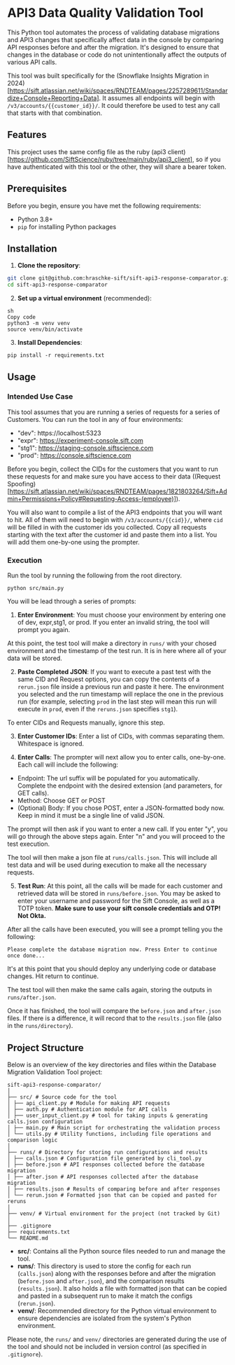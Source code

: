 # API3 Data Quality Validation Tool

This Python tool automates the process of validating database migrations and API3 changes that specifically affect data in the console by comparing API responses before and after the migration. It's designed to ensure that changes in the database or code do not unintentionally affect the outputs of various API calls.

This tool was built specifically for the (Snowflake Insights Migration in 2024)[https://sift.atlassian.net/wiki/spaces/RNDTEAM/pages/2257289611/Standardize+Console+Reporting+Data]. It assumes all endpoints will begin with `/v3/accounts/{{customer_id}}/`. It could therefore be used to test any call that starts with that combination.

## Features
This project uses the same config file as the ruby (api3 client)[https://github.com/SiftScience/ruby/tree/main/ruby/api3_client], so if you have authenticated with this tool or the other, they will share a bearer token.

## Prerequisites
Before you begin, ensure you have met the following requirements:

- Python 3.8+
- `pip` for installing Python packages

## Installation
1. **Clone the repository**:

```sh
git clone git@github.com:hraschke-sift/sift-api3-response-comparator.git
cd sift-api3-response-comparator
```
2. **Set up a virtual environment** (recommended):
```
sh
Copy code
python3 -m venv venv
source venv/bin/activate
```
3. **Install Dependencies**:
```
pip install -r requirements.txt
```

## Usage

### Intended Use Case
This tool assumes that you are running a series of requests for a series of Customers. You can run the tool in any of four environments:
* "dev": https://localhost:5323
* "expr": https://experiment-console.sift.com
* "stg1": https://staging-console.siftscience.com
* "prod": https://console.siftscience.com

Before you begin, collect the CIDs for the customers that you want to run these requests for and make sure you have access to their data ((Request Spoofing)[https://sift.atlassian.net/wiki/spaces/RNDTEAM/pages/1821803264/Sift+Admin+Permissions+Policy#Requesting-Access-(employee)]).

You will also want to compile a list of the API3 endpoints that you will want to hit. All of them will need to begin with `/v3/accounts/{{cid}}/`, where `cid` will be filled in with the customer ids you collected. Copy all requests starting with the text after the customer id and paste them into a list. You will add them one-by-one using the prompter.

### Execution

Run the tool by running the following from the root directory.
```
python src/main.py
```

You will be lead through a series of prompts:

1. **Enter Environment**: You must choose your environment by entering one of dev, expr,stg1, or prod. If you enter an invalid string, the tool will prompt you again.

At this point, the test tool will make a directory in `runs/` with your chosed environment and the timestamp of the test run. It is in here where all of your data will be stored.

2. **Paste Completed JSON**: If you want to execute a past test with the same CID and Request options, you can copy the contents of a `rerun.json` file inside a previous run and paste it here. The environment you selected and the run timestamp will replace the one in the previous run (for example, selecting `prod` in the last step will mean this run will execute in `prod`, even if the `reruns.json` specifies `stg1`).

To enter CIDs and Requests manually, ignore this step.

3. **Enter Customer IDs**: Enter a list of CIDs, with commas separating them. Whitespace is ignored.

4. **Enter Calls**: The prompter will next allow you to enter calls, one-by-one. Each call will include the following:
  * Endpoint: The url suffix will be populated for you automatically. Complete the endpoint with the desired extension (and parameters, for GET calls).
  * Method: Choose GET or POST
  * (Optional) Body: If you chose POST, enter a JSON-formatted body now. Keep in mind it must be a single line of valid JSON.

The prompt will then ask if you want to enter a new call. If you enter "y", you will go through the above steps again. Enter "n" and you will proceed to the test execution.

The tool will then make a json file at `runs/calls.json`. This will include all test data and will be used during execution to make all the necessary requests.

5. **Test Run**: At this point, all the calls will be made for each customer and retrieved data will be stored in `runs/before.json`. You may be asked to enter your username and password for the Sift Console, as well as a TOTP token. __Make sure to use your sift console credentials and OTP! Not Okta.__

After all the calls have been executed, you will see a prompt telling you the following:

```Please complete the database migration now. Press Enter to continue once done...```

It's at this point that you should deploy any underlying code or database changes. Hit return to continue.

The test tool will then make the same calls again, storing the outputs in `runs/after.json`.

Once it has finished, the tool will compare the `before.json` and `after.json` files. If there is a difference, it will record that to the `results.json` file (also in the `runs/directory`).


## Project Structure

Below is an overview of the key directories and files within the Database Migration Validation Tool project:
```
sift-api3-response-comparator/
│
├── src/ # Source code for the tool
│ ├── api_client.py # Module for making API requests
│ ├── auth.py # Authentication module for API calls
│ ├── user_input_client.py # tool for taking inputs & generating calls.json configuration
│ ├── main.py # Main script for orchestrating the validation process
│ └── utils.py # Utility functions, including file operations and comparison logic
│
├── runs/ # Directory for storing run configurations and results
│ ├── calls.json # Configuration file generated by cli_tool.py
│ ├── before.json # API responses collected before the database migration
│ ├── after.json # API responses collected after the database migration
│ ├── results.json # Results of comparing before and after responses
│ └── rerun.json # Formatted json that can be copied and pasted for reruns
│
├── venv/ # Virtual environment for the project (not tracked by Git)
│
├── .gitignore
├── requirements.txt
└── README.md
```

- **src/**: Contains all the Python source files needed to run and manage the tool.
- **runs/**: This directory is used to store the config for each run (`calls.json`) along with the responses before and after the migration (`before.json` and `after.json`), and the comparison results (`results.json`). It also holds a file with formatted json that can be copied and pasted in a subsequent run to make it match the configs (`rerun.json`).
- **venv/**: Recommended directory for the Python virtual environment to ensure dependencies are isolated from the system's Python environment.

Please note, the `runs/` and `venv/` directories are generated during the use of the tool and should not be included in version control (as specified in `.gitignore`).
